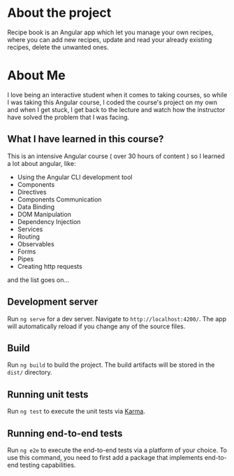 # About the project
Recipe book is an Angular app which let you manage your own recipes, where you can add new recipes, update and read your already existing recipes, delete the unwanted ones.  

# About Me
I love being an interactive student when it comes to taking courses, so while I was taking this Angular course, I coded the course's project on my own and when I get stuck, I get back to the lecture and watch how the instructor have solved the problem that I was facing.

## What I have learned in this course? 
This is an intensive Angular course ( over 30 hours of content ) so I learned a lot about angular, like: 
* Using the Angular CLI development tool 
* Components 
* Directives 
* Components Communication 
* Data Binding 
* DOM Manipulation 
* Dependency Injection 
* Services 
* Routing
* Observables 
* Forms 
* Pipes
* Creating http requests


and the list goes on...

## Development server

Run `ng serve` for a dev server. Navigate to `http://localhost:4200/`. The app will automatically reload if you change any of the source files.

## Build

Run `ng build` to build the project. The build artifacts will be stored in the `dist/` directory.

## Running unit tests

Run `ng test` to execute the unit tests via [Karma](https://karma-runner.github.io).

## Running end-to-end tests

Run `ng e2e` to execute the end-to-end tests via a platform of your choice. To use this command, you need to first add a package that implements end-to-end testing capabilities.
